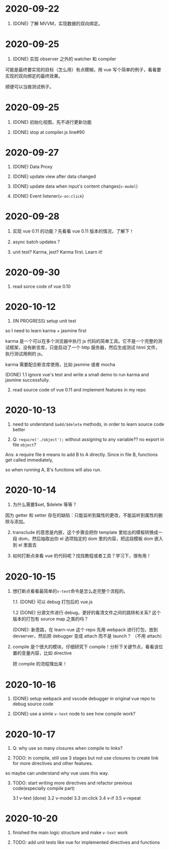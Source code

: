 # 2020-09-22

1. (DONE) 了解 MVVM，实现数据的双向绑定。

# 2020-09-25

1. (DONE) 实现 observer 之外的 watcher 和 compiler

可能是最终要实现的目标（怎么用）有点模糊，用 vue 写个简单的例子，看看要实现的双向绑定的最终效果。

顺便可以当做测试例子。

# 2020-09-25

1. (DONE) 初始化视图，先不进行更新功能

2. (DONE) stop at compiler.js line#90

# 2020-09-27

1. (DONE) Data Proxy

2. (DONE) update view after data changed

3. (DONE) update data when input's content changes(`v-model`)

4. (DONE) Event listener(`v-on:click`)

# 2020-09-28

1. 实现 vue 0.11 的功能？先看看 vue 0.11 版本的情况，了解下！

2. async batch updates？

3. unit test? Karma, jest? Karma first. Learn it!

# 2020-09-30

1. read sorce code of vue 0.10

# 2020-10-12

1. (IN PROGRESS) setup unit test

so I need to learn karma + jasmine first

karma 是一个可以在多个浏览器中执行 js 代码的简单工具。它不是一个完整的测试框架，没有断言库，只是启动了一个 http 服务器，然后生成测试 html 文件，执行测试用例的 js。

karma 需要配合断言库使用，比如 jasmine 或者 mocha

(DONE) 1.1 ignore vue's test and write a small demo to run karma and jasmine successfully.

2. read source code of vue 0.11 and implement features in my repo

# 2020-10-13

1. need to understand `$add/$delete` methods, in order to learn source code better

2. Q: `require('./object');` without assigning to any variable?? no export in file `object`?

Ans: `A` require file `B` means to add B to A directly. Since in file B, functions get called immediately,

so when running A, B's functions will also run.

# 2020-10-14

1. 为什么需要$set, $delete 等等？

因为 getter 和 setter 存在的缺陷：只能监听到属性的更改，不能监听到属性的删除与添加。

2. transclude 的意思是内嵌，这个步骤会把你 template 里给出的模板转换成一段 dom，然后抽取出你 el 选项指定的 dom 里的内容，把这段模板 dom 嵌入到 el 里面去

3. 如何打断点来看 vue 的代码呢？找找教程或者工具？学习下，很有用！

# 2020-10-15

1. 想打断点看看最简单的`v-text`命令是怎么走完整个流程的。

    1.1. (DONE) 可以 debug 打包后的 vue.js

    1.2 (DONE) 分源文件进行 debug，更好的看清文件之间的跳转和关系? 这个版本的打包有 source map 之类的吗？

    (DONE): 新思路，在 learn-vue 这个 repo 先用 webpack 进行打包，放到 devserver，然后把 debugger 变成 attach 而不是 launch？
    （不用 attach）

2. compile 是个很大的模块，仔细研究下 compile！分析下关键节点，看看该位置的变量内容，比如 directive

    把 compile 的流程理出来！

# 2020-10-16

1. (DONE) setup webpack and vscode debugger in original vue repo to debug source code

2. (DONE) use a simle `v-text` node to see how compile work?

# 2020-10-17

1. Q: why use so many closures when compile to links?

2. TODO: in compile, still use 3 stages but not use closures to create link for more directives and other features.

so maybe can understand why vue uses this way.

3. TODO: start writing more directives and refactor previous code(especially compile part)

    3.1 v-text (done)
    3.2 v-model
    3.3 on:click
    3.4 v-if
    3.5 v-repeat

# 2020-10-20

1. finished the main logic structure and make `v-text` work

2. TODO: add unit tests like vue for implemented directives and functions
